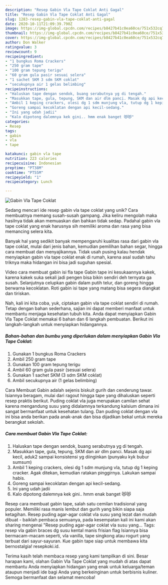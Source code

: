 ```yaml
---
description: "Resep Gabin Vla Tape Coklat Anti Gagal"
title: "Resep Gabin Vla Tape Coklat Anti Gagal"
slug: 1283-resep-gabin-vla-tape-coklat-anti-gagal
date: 2020-10-11T21:09:39.790Z
image: https://img-global.cpcdn.com/recipes/b8427b41c0ea60ce/751x532cq70/gabin-vla-tape-coklat-foto-resep-utama.jpg
thumbnail: https://img-global.cpcdn.com/recipes/b8427b41c0ea60ce/751x532cq70/gabin-vla-tape-coklat-foto-resep-utama.jpg
cover: https://img-global.cpcdn.com/recipes/b8427b41c0ea60ce/751x532cq70/gabin-vla-tape-coklat-foto-resep-utama.jpg
author: Don Walker
ratingvalue: 3
reviewcount: 9
recipeingredient:
- "1 bungkus Roma Crackers"
- "250 gram tape"
- "100 gram tepung terigu"
- "60 gram gula pasir sesuai selera"
- "1 sachet SKM 3 sdm SKM coklat"
- "secukupnya air 1 gelas belimbing"
recipeinstructions:
- "Haluskan tape dengan sendok, buang serabutnya yg di tengah."
- "Masukkan tape, gula, tepung, SKM dan air dlm panci. Masak dg api kecil, aduk2 sampai konsistensi yg diinginkan (punyaku kyk bubur sumsum)"
- "Ambil 1 keping crackers, olesi dg 1 sdm munjung vla, tutup dg 1 keping cracker. Agak ditekan, kemudian ratakan pinggirnya. Lakukan sampai habis."
- "Goreng sampai kecoklatan dengan api kecil-sedang."
- "Ini yang udah jadii"
- "Kalo dipotong dalemnya kek gini.. hmm enak banget 😻😻"
categories:
- Resep
tags:
- gabin
- vla
- tape

katakunci: gabin vla tape 
nutrition: 223 calories
recipecuisine: Indonesian
preptime: "PT38M"
cooktime: "PT55M"
recipeyield: "1"
recipecategory: Lunch

---
```



![Gabin Vla Tape Coklat](https://img-global.cpcdn.com/recipes/b8427b41c0ea60ce/751x532cq70/gabin-vla-tape-coklat-foto-resep-utama.jpg)

Sedang mencari ide resep gabin vla tape coklat yang unik? Cara membuatnya memang susah-susah gampang. Jika keliru mengolah maka hasilnya tidak akan memuaskan dan bahkan tidak sedap. Padahal gabin vla tape coklat yang enak harusnya sih memiliki aroma dan rasa yang bisa memancing selera kita.

Banyak hal yang sedikit banyak mempengaruhi kualitas rasa dari gabin vla tape coklat, mulai dari jenis bahan, kemudian pemilihan bahan segar, hingga cara membuat dan menyajikannya. Tidak usah pusing kalau hendak menyiapkan gabin vla tape coklat enak di rumah, karena asal sudah tahu triknya maka hidangan ini bisa jadi suguhan spesial.

Video cara membuat gabin isi fla tape Gabin tape ini kesukaannya kakek, karena kakek suka sekali jadi pengen bisa bikin sendiri deh ternyata ga susah. Selanjutnya celupkan gabin dalam putih telur, dan goreng hingga berwarna kecoklatan. Roti gabin isi tape yang matang bisa segera diangkat dan tiriskan.


Nah, kali ini kita coba, yuk, ciptakan gabin vla tape coklat sendiri di rumah. Tetap dengan bahan sederhana, sajian ini dapat memberi manfaat untuk membantu menjaga kesehatan tubuh kita. Anda dapat menyiapkan Gabin Vla Tape Coklat memakai 6 bahan dan 6 langkah pembuatan. Berikut ini langkah-langkah untuk menyiapkan hidangannya.

<!--inarticleads1-->

##### Bahan-bahan dan bumbu yang diperlukan dalam menyiapkan Gabin Vla Tape Coklat:

1. Gunakan 1 bungkus Roma Crackers
1. Ambil 250 gram tape
1. Gunakan 100 gram tepung terigu
1. Ambil 60 gram gula pasir (sesuai selera)
1. Gunakan 1 sachet SKM (3 sdm SKM coklat)
1. Ambil secukupnya air (1 gelas belimbing)


Cara Membuat  Gabin adalah sejenis biskuit gurih dan cenderung tawar. Isiannya beragam, mulai dari ragout hingga tape yang dihaluskan seperti resep praktis berikut. Puding coklat vla juga merupakan camilan sehat karena mengandung susu yang didalamnya terkandung kalsium dimana ini sangat bermanfaat untuk kesehatan tulang. Dan puding coklat dengan vla ini bisa anda berikan pada anak-anak dan bisa dijadikan bekal untuk mereka berangkat sekolah. 

<!--inarticleads2-->

##### Cara membuat Gabin Vla Tape Coklat:

1. Haluskan tape dengan sendok, buang serabutnya yg di tengah.
1. Masukkan tape, gula, tepung, SKM dan air dlm panci. Masak dg api kecil, aduk2 sampai konsistensi yg diinginkan (punyaku kyk bubur sumsum)
1. Ambil 1 keping crackers, olesi dg 1 sdm munjung vla, tutup dg 1 keping cracker. Agak ditekan, kemudian ratakan pinggirnya. Lakukan sampai habis.
1. Goreng sampai kecoklatan dengan api kecil-sedang.
1. Ini yang udah jadii
1. Kalo dipotong dalemnya kek gini.. hmm enak banget 😻😻


Resep cara membuat gabin tape, salah satu cemilan tradisional yang populer. Memiliki rasa manis lembut dan gurih yang bikin siapa saja ketagihan. Resep puding agar-agar coklat vla susu yang lezat dan mudah dibuat - baiklah pembaca semuanya, pada kesempatan kali ini kami akan sharing mengenai &#34;Resep puding agar-agar coklat vla susu yang… Tags: resep vla gabin braces dg susu kental manis frisian flag Isiannya bisa bermacam-macam seperti, vla vanilla, tape singkong atau rogurt yang terbuat dari sayur-sayuran. Kue gabin tape siap untuk membawa kita bernostalgia! resepkoki.id. 

Terima kasih telah membaca resep yang kami tampilkan di sini. Besar harapan kami, olahan Gabin Vla Tape Coklat yang mudah di atas dapat membantu Anda menyiapkan hidangan yang enak untuk keluarga/teman ataupun menjadi ide bagi Anda yang berkeinginan untuk berbisnis kuliner. Semoga bermanfaat dan selamat mencoba!
